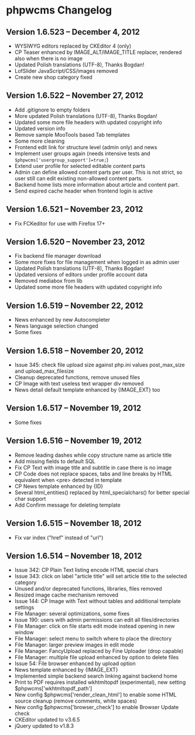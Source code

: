 phpwcms Changelog
=================

Version 1.6.523 – December 4, 2012
----------------------------------

- WYSIWYG editors replaced by CKEditor 4 (only)
- CP Teaser enhanced by IMAGE_ALT/IMAGE_TITLE replacer, rendered also when there is no image
- Updated Polish translations (UTF-8), Thanks Bogdan!
- LofSlider JavaScript/CSS/images removed
- Create new shop category fixed


Version 1.6.522 – November 27, 2012
-----------------------------------

- Add .gitignore to empty folders
- More updated Polish translations (UTF-8), Thanks Bogdan!
- Updated some more file headers with updated copyright info
- Updated version info
- Remove sample MooTools based Tab templates
- Some more cleaning
- Frontend edit link for structure level (admin only) and news
- Implement user groups again (needs intensive tests and `$phpwcms['usergroup_support']=true;`)
- Extend user profile for selected editable content parts
- Admin can define allowed content parts per user. This is not strict, so user still can edit existing non-allowed content parts.
- Backend home lists more information about article and content part.
- Send expired cache header when frontend login is active


Version 1.6.521 – November 23, 2012
-----------------------------------

- Fix FCKeditor for use with Firefox 17+


Version 1.6.520 – November 23, 2012
-----------------------------------

- Fix backend file manager download
- Some more fixes for file management when logged in as admin user
- Updated Polish translations (UTF-8), Thanks Bogdan!
- Updated versions of editors under profile account data
- Removed mediabox from lib
- Updated some more file headers with updated copyright info


Version 1.6.519 – November 22, 2012
-----------------------------------

- News enhanced by new Autocompleter
- News language selection changed
- Some fixes


Version 1.6.518 – November 20, 2012
-----------------------------------

- Issue 345: check file upload size against php.ini values post_max_size and upload_max_filesize
- Cleanup deprecated functions, remove unused files
- CP Image with text useless text wrapper div removed
- News detail default template enhanced by {IMAGE_EXT} too


Version 1.6.517 – November 19, 2012
-----------------------------------

- Some fixes


Version 1.6.516 – November 19, 2012
-----------------------------------

- Remove leading dashes while copy structure name as article title
- Add missing fields to default SQL
- Fix CP Text with image title and subtitle in case there is no image
- CP Code does not replace spaces, tabs and line breaks by HTML equivalent when \<pre\> detected in template
- CP News template enhanced by {ID}
- Several html_entities() replaced by html_specialchars() for better special char support
- Add Confirm message for deleting template


Version 1.6.515 – November 18, 2012
-----------------------------------

- Fix var index ("href" instead of "url")


Version 1.6.514 – November 18, 2012
-----------------------------------

- Issue 342: CP Plain Text listing encode HTML special chars
- Issue 343: click on label "article title" will set article title to the selected category
- Unused and/or deprecated functions, libraries, files removed
- Resized image cache mechanism removed
- Issue 144: CP Image with Text without tables and additional template settings
- File Manager: several optimizations, some fixes
- Issue 190: users with admin permissions can edit all files/directories
- File Manager: click on file starts edit mode instead opening in new window
- File Manager: select menu to switch where to place the directory
- File Manager: larger preview images in edit mode
- File Manager: FancyUpload replaced by Fine Uploader (drop capable)
- File Manager: multiple file upload enhanced by option to delete files
- Issue 54: File browser enhanced by upload option
- News template enhanced by {IMAGE_EXT}
- Implemented simple backend search linking against backend home
- Print to PDF requires installed wkhtmltopdf (experimental), new setting $phpwcms['wkhtmltopdf_path']
- New config $phpwcms['render_clean_html'] to enable some HTML source cleanup (remove comments, white spaces)
- New config $phpwcms['browser_check'] to enable Browser Update check
- CKEditor updated to v3.6.5
- jQuery updated to v1.8.3